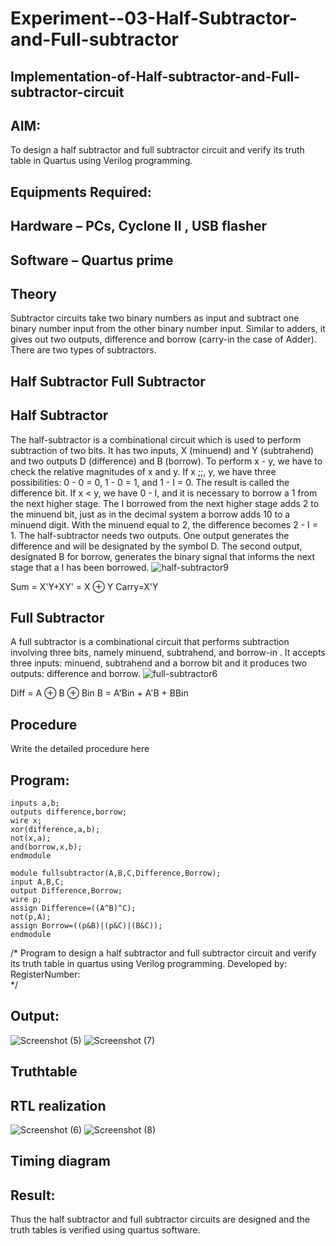 # Experiment--03-Half-Subtractor-and-Full-subtractor
## Implementation-of-Half-subtractor-and-Full-subtractor-circuit
## AIM:
To design a half subtractor and full subtractor circuit and verify its truth table in Quartus using Verilog programming.

## Equipments Required:
## Hardware – PCs, Cyclone II , USB flasher
## Software – Quartus prime
## Theory
Subtractor circuits take two binary numbers as input and subtract one binary number input from the other binary number input. Similar to adders, it gives out two outputs, difference and borrow (carry-in the case of Adder). There are two types of subtractors.

## Half Subtractor Full Subtractor
## Half Subtractor
The half-subtractor is a combinational circuit which is used to perform subtraction of two bits. It has two inputs, X (minuend) and Y (subtrahend) and two outputs D (difference) and B (borrow). To perform x - y, we have to check the relative magnitudes of x and y. If x ;;, y, we have three possibilities: 0 - 0 = 0, 1 - 0 = 1, and 1 - I = 0. The result is called the difference bit. If x < y, we have 0 - I, and it is necessary to borrow a 1 from the next higher stage. The I borrowed from the next higher stage adds 2 to the minuend bit, just as in the decimal system a borrow adds 10 to a minuend digit. With the minuend equal to 2, the difference becomes 2 - I = 1. The half-subtractor needs two outputs. One output generates the difference and will be designated by the symbol D. The second output, designated B for borrow, generates the binary signal that informs the next stage that a I has been borrowed.
![half-subtractor9](https://user-images.githubusercontent.com/36288975/166112538-58c3bc7c-ee5d-4e6a-ac8d-8e8328efe27a.png)


Sum = X'Y+XY' = X ⊕ Y
Carry=X'Y

## Full Subtractor
A full subtractor is a combinational circuit that performs subtraction involving three bits, namely minuend, subtrahend, and borrow-in . It accepts three inputs: minuend, subtrahend and a borrow bit and it produces two outputs: difference and borrow. 
![full-subtractor6](https://user-images.githubusercontent.com/36288975/166112541-24c68359-3de8-4674-ae22-8272ffc385ed.png)


Diff = A ⊕ B ⊕ Bin B = A'Bin + A'B + BBin

## Procedure



Write the detailed procedure here 


## Program:
```module halfsubtractor(a,b,difference,borrow);
inputs a,b;
outputs difference,borrow;
wire x;
xor(difference,a,b);
not(x,a);
and(borrow,x,b);
endmodule
```
```
module fullsubtractor(A,B,C,Difference,Borrow);
input A,B,C;
output Difference,Borrow;
wire p;
assign Difference=((A^B)^C);
not(p,A);
assign Borrow=((p&B)|(p&C)|(B&C));
endmodule
```

/*
Program to design a half subtractor and full subtractor circuit and verify its truth table in quartus using Verilog programming.
Developed by: 
RegisterNumber:  
*/

## Output:


![Screenshot (5)](https://user-images.githubusercontent.com/121418522/211814266-cc7d8f56-55e1-4133-97d9-7dbb9b20acc7.png)
![Screenshot (7)](https://user-images.githubusercontent.com/121418522/211814490-3c5f5a14-1d8a-4294-9912-9ca676d609de.png)

## Truthtable



##  RTL realization
![Screenshot (6)](https://user-images.githubusercontent.com/121418522/211814596-bda42b1b-76a2-4301-8eb4-b9174af6792a.png)
![Screenshot (8)](https://user-images.githubusercontent.com/121418522/211814715-b6753e30-0d18-452c-b2bc-1d99f979c087.png)

## Timing diagram 

## Result:
Thus the half subtractor and full subtractor circuits are designed and the truth tables is verified using quartus software.
